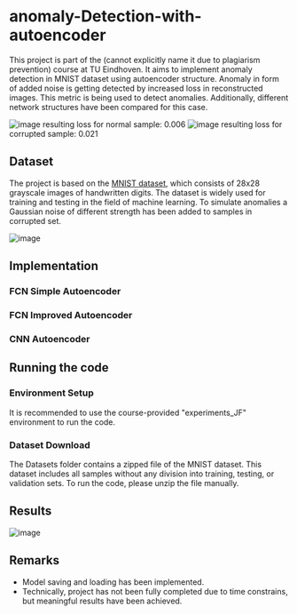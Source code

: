 # anomaly-Detection-with-autoencoder
This project is part of the (cannot explicitly name it due to plagiarism prevention) course at TU Eindhoven. It aims to implement anomaly detection in MNIST dataset using autoencoder structure. Anomaly in form of added noise is getting detected by increased loss in reconstructed images. This metric is being used to detect anomalies. Additionally, different network structures have been compared for this case.

![image](https://github.com/user-attachments/assets/924845cf-3eb8-48a9-b3ed-7b463f7356fe)
resulting loss for normal sample: 0.006
![image](https://github.com/user-attachments/assets/96beb588-5948-46d4-a1d2-0dc2088f3962)
resulting loss for corrupted sample: 0.021

## Dataset
The project is based on the [MNIST dataset](https://en.wikipedia.org/wiki/MNIST_database), which consists of 28x28 grayscale images of handwritten digits. The dataset is widely used for training and testing in the field of machine learning. To simulate anomalies a Gaussian noise of different strength has been added to samples in corrupted set.

![image](https://github.com/user-attachments/assets/725031f7-26a5-42f8-897b-815891e0773d)


## Implementation
### FCN Simple Autoencoder

### FCN Improved Autoencoder

### CNN Autoencoder

## Running the code

### Environment Setup
It is recommended to use the course-provided "experiments_JF" environment to run the code.

### Dataset Download
The Datasets folder contains a zipped file of the MNIST dataset. This dataset includes all samples without any division into training, testing, or validation sets. To run the code, please unzip the file manually.

## Results
![image](https://github.com/user-attachments/assets/8a35d8f9-adf5-4bf1-b6f4-1f6c0166a23e)


## Remarks
- Model saving and loading has been implemented.
- Technically, project has not been fully completed due to time constrains, but meaningful results have been achieved.
